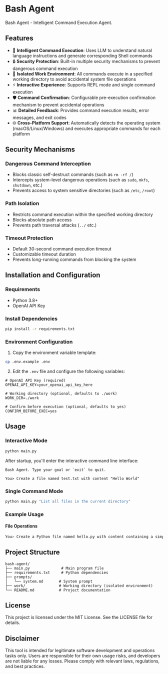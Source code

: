 # Bash Agent

Bash Agent - Intelligent Command Execution Agent.

## Features

- 🤖 **Intelligent Command Execution**: Uses LLM to understand natural language instructions and generate corresponding Shell commands
- 🔒 **Security Protection**: Built-in multiple security mechanisms to prevent dangerous command execution
- 📁 **Isolated Work Environment**: All commands execute in a specified working directory to avoid accidental system file operations
- ⚡ **Interactive Experience**: Supports REPL mode and single command execution
- 🛡️ **Command Confirmation**: Configurable pre-execution confirmation mechanism to prevent accidental operations
- 📊 **Detailed Feedback**: Provides command execution results, error messages, and exit codes
- 🌐 **Cross-Platform Support**: Automatically detects the operating system (macOS/Linux/Windows) and executes appropriate commands for each platform

## Security Mechanisms

### Dangerous Command Interception
- Blocks classic self-destruct commands (such as `rm -rf /`)
- Intercepts system-level dangerous operations (such as `sudo`, `mkfs`, `shutdown`, etc.)
- Prevents access to system sensitive directories (such as `/etc`, `/root`)

### Path Isolation
- Restricts command execution within the specified working directory
- Blocks absolute path access
- Prevents path traversal attacks (`../` etc.)

### Timeout Protection
- Default 30-second command execution timeout
- Customizable timeout duration
- Prevents long-running commands from blocking the system

## Installation and Configuration

### Requirements
- Python 3.8+
- OpenAI API Key

### Install Dependencies
```bash
pip install -r requirements.txt
```

### Environment Configuration
1. Copy the environment variable template:
```bash
cp .env.example .env
```

2. Edit the `.env` file and configure the following variables:
```env
# OpenAI API Key (required)
OPENAI_API_KEY=your_openai_api_key_here

# Working directory (optional, defaults to ./work)
WORK_DIR=./work

# Confirm before execution (optional, defaults to yes)
CONFIRM_BEFORE_EXEC=yes
```

## Usage

### Interactive Mode
```bash
python main.py
```

After startup, you'll enter the interactive command line interface:
```
Bash Agent. Type your goal or `exit` to quit.

You> Create a file named test.txt with content "Hello World"
```

### Single Command Mode
```bash
python main.py "List all files in the current directory"
```

### Example Usage

#### File Operations
```bash
You> Create a Python file named hello.py with content containing a simple hello world function
```

## Project Structure

```
bash-agent/
├── main.py              # Main program file
├── requirements.txt     # Python dependencies
├── prompts/
│   └── system.md       # System prompt
├── work/               # Working directory (isolated environment)
└── README.md           # Project documentation
```

## License

This project is licensed under the MIT License. See the LICENSE file for details.

## Disclaimer

This tool is intended for legitimate software development and operations tasks only. Users are responsible for their own usage risks, and developers are not liable for any losses. Please comply with relevant laws, regulations, and best practices.
